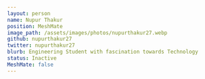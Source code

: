 ```yaml
---
layout: person
name: Nupur Thakur
position: MeshMate
image_path: /assets/images/photos/nupurthakur27.webp
github: nupurthakur27
twitter: nupurthakur27
blurb: Engineering Student with fascination towards Technology
status: Inactive
MeshMate: false
---
```

